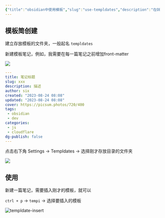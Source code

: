 ```yaml
---
{"title":"obsidian中使用模板","slug":"use-templdates","description":"在OB中使用模板，快速创建内容","author":"six","created":"2023-08-24 15:15","updated":"2023-08-24 15:15","cover":"https://picsum.photos/720/400","tags":["obsidian"],"categories":["obsidian"],"dg-publish":true,"permalink":"/obsidian/use-templdates/","dgPassFrontmatter":true}
---
```


## 模板简创建

建立存放模板的文件夹，一般起名 `templdates`

新建模板笔记，例如，我需要在每一篇笔记之前增加front-matter

![](https://s.sixmillions.cn/img/2023/08/24/073743352.png)


```yaml
---
title: 笔记标题
slug: xxx
description: 描述
author: six
created: "2023-08-24 08:08"
updated: "2023-08-24 08:08"
cover: https://picsum.photos/720/400
tags:
 - obsidian
 - dev
categories:
 - js
 - cloudflare
dg-publish: false
---
```

点击右下角 Settings -> Templdates -> 选择刚才存放目录的文件夹

![](https://s.sixmillions.cn/img/2023/08/24/071039071.png)

## 使用

新建一篇笔记，需要插入刚才的模板，就可以

`ctrl + p` -> `tempi` -> 选择要插入的模板

![templdate-insert](https://s.sixmillions.cn/img/2023/08/24/071346617.png)


